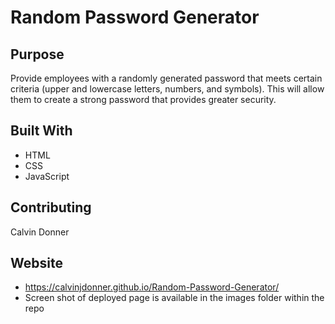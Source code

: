 # Random Password Generator 

## Purpose
Provide employees with a randomly generated password that meets certain criteria (upper and lowercase letters, numbers, and symbols). This will allow them to create a strong password that provides greater security.

## Built With
* HTML
* CSS
* JavaScript

## Contributing
Calvin Donner

## Website
* https://calvinjdonner.github.io/Random-Password-Generator/
* Screen shot of deployed page is available in the images folder within the repo
